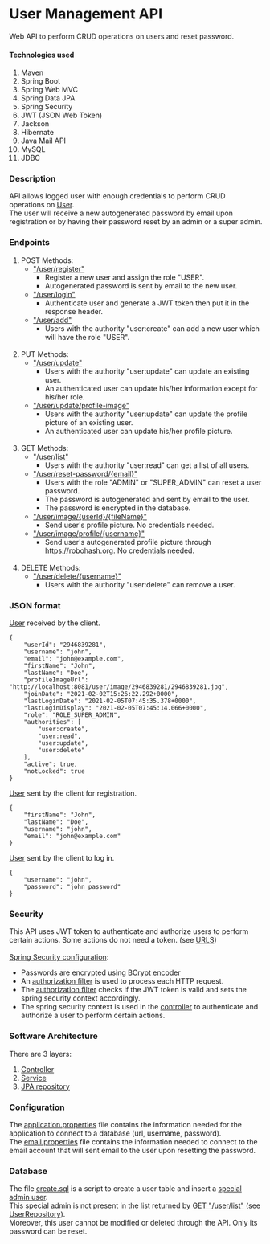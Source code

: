 # User Management API

Web API to perform CRUD operations on users and reset password.

#### Technologies used

1. Maven
2. Spring Boot
3. Spring Web MVC
4. Spring Data JPA
5. Spring Security
6. JWT (JSON Web Token)
7. Jackson
7. Hibernate
8. Java Mail API
9. MySQL
10. JDBC

### Description

API allows logged user with enough credentials to perform CRUD operations 
on <a href="src/main/java/com/usermanagement/domain/User.java">User</a>.<br>
The user will receive a new autogenerated password by email upon registration 
or by having their password reset by an admin or a super admin.<br>

### Endpoints

1. POST Methods:
   * <a href="src/main/java/com/usermanagement/controller/UserController.java#L57">"/user/register"</a><br>
     * Register a new user and assign the role "USER".
     * Autogenerated password is sent by email to the new user.
   * <a href="src/main/java/com/usermanagement/controller/UserController.java#L69">"/user/login"</a>
     * Authenticate user and generate a JWT token then put it in the response header.
   * <a href="src/main/java/com/usermanagement/controller/UserController.java#L86">"/user/add"</a>
     * Users with the authority "user:create" can add a new user which will have the role "USER".
<br><br>
2. PUT Methods:
   * <a href="src/main/java/com/usermanagement/controller/UserController.java#L109">"/user/update"</a>
     * Users with the authority "user:update" can update an existing user.
     * An authenticated user can update his/her information except for his/her role.
   * <a href="src/main/java/com/usermanagement/controller/UserController.java#L140">"/user/update/profile-image"</a>
     * Users with the authority "user:update" can update the profile picture of an existing user.
     * An authenticated user can update his/her profile picture.
<br><br>
3. GET Methods:
    * <a href="src/main/java/com/usermanagement/controller/UserController.java#L152">"/user/list"</a>
      * Users with the authority "user:read" can get a list of all users.
    * <a href="src/main/java/com/usermanagement/controller/UserController.java#L158">"/user/reset-password/{email}"</a>
      * Users with the role "ADMIN" or "SUPER_ADMIN" can reset a user password.
      * The password is autogenerated and sent by email to the user.
      * The password is encrypted in the database.
    * <a href="src/main/java/com/usermanagement/controller/UserController.java#L166">"/user/image/{userId}/{fileName}"</a>
      * Send user's profile picture. No credentials needed.
    * <a href="src/main/java/com/usermanagement/controller/UserController.java#L174">"/user/image/profile/{username}"</a>
      * Send user's autogenerated profile picture through https://robohash.org. No credentials needed.
<br><br>
4. DELETE Methods:
    * <a href="src/main/java/com/usermanagement/controller/UserController.java#L192">"/user/delete/{username}"</a>
      * Users with the authority "user:delete" can remove a user.

### JSON format

<a href="src/main/java/com/usermanagement/dto/UserDto.java">User</a> received by the client.

```
{
    "userId": "2946839281",
    "username": "john",
    "email": "john@example.com",
    "firstName": "John",
    "lastName": "Doe",
    "profileImageUrl": "http://localhost:8081/user/image/2946839281/2946839281.jpg",
    "joinDate": "2021-02-02T15:26:22.292+0000",
    "lastLoginDate": "2021-02-05T07:45:35.378+0000",
    "lastLoginDisplay": "2021-02-05T07:45:14.066+0000",
    "role": "ROLE_SUPER_ADMIN",
    "authorities": [
        "user:create",
        "user:read",
        "user:update",
        "user:delete"
    ],
    "active": true,
    "notLocked": true
}
```

<a href="src/main/java/com/usermanagement/dto/UserDto.java">User</a> sent by the client for registration.

```
{
    "firstName": "John",
    "lastName": "Doe",
    "username": "john",
    "email": "john@example.com"
}
```

<a href="src/main/java/com/usermanagement/dto/UserDto.java">User</a> sent by the client to log in.

```
{
    "username": "john",
    "password": "john_password"
}
```

### Security

This API uses JWT token to authenticate and authorize users to perform certain actions. Some actions do not need a token. 
(see <a href="src/main/java/com/usermanagement/utility/SecurityConstant.java#L13">URLS</a>)
<br><br>
<a href="src/main/java/com/usermanagement/configuration/SecurityConfiguration.java">Spring Security configuration</a>: 
* Passwords are encrypted using 
  <a href="src/main/java/com/usermanagement/configuration/SecurityConfiguration.java#L94">BCrypt encoder</a>
* An <a href="src/main/java/com/usermanagement/configuration/SecurityConfiguration.java#L135">authorization filter</a> 
  is used to process each HTTP request.
* The <a href="src/main/java/com/usermanagement/filter/JwtAuthorizationFilter.java#L56">authorization filter</a> 
  checks if the JWT token is valid and sets the spring security context accordingly.
* The spring security context is used in the <a href="src/main/java/com/usermanagement/controller">controller</a> 
  to authenticate and authorize a user to perform certain actions.

### Software Architecture

There are 3 layers:
1. <a href="src/main/java/com/usermanagement/controller">Controller</a>
2. <a href="src/main/java/com/usermanagement/service">Service</a>
3. <a href="src/main/java/com/usermanagement/repository">JPA repository</a>

### Configuration

The <a href="src/main/resources/application.properties">application.properties</a> file contains the information needed
for the application to connect to a database (url, username, password).
<br>
The <a href="src/main/resources/email.properties">email.properties</a> file contains the information needed
to connect to the email account that will sent email to the user upon resetting the password.

### Database
The file <a href="sql/create.sql">create.sql<a/> is a script to create a user table and insert a 
<a href="sql/create.sql#L58">special admin user</a>.
<br>
This special admin is not present in the list returned by
<a href="src/main/java/com/usermanagement/controller/UserController.java#L152">GET "/user/list"</a>
(see <a href="src/main/java/com/usermanagement/repository/UserRepository.java#L10">UserRepository</a>).
<br>
Moreover, this user cannot be modified or deleted through the API. Only its password can be reset.
